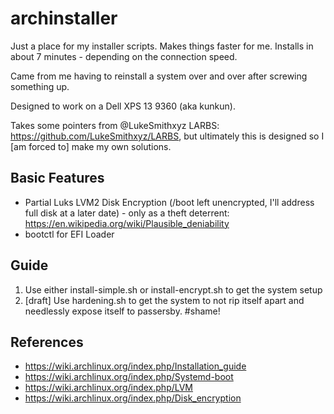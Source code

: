 # archinstaller
Just a place for my installer scripts. Makes things faster for me. Installs in about 7 minutes - depending on the connection speed.

Came from me having to reinstall a system over and over after screwing something up.

Designed to work on a Dell XPS 13 9360 (aka kunkun).

Takes some pointers from @LukeSmithxyz LARBS: https://github.com/LukeSmithxyz/LARBS, but ultimately this is designed so I [am forced to] make my own solutions.

## Basic Features
* Partial Luks LVM2 Disk Encryption (/boot left unencrypted, I'll address full disk at a later date) - only as a theft deterrent: https://en.wikipedia.org/wiki/Plausible_deniability
* bootctl for EFI Loader

## Guide
1. Use either install-simple.sh or install-encrypt.sh to get the system setup
2. [draft] Use hardening.sh to get the system to not rip itself apart and needlessly expose itself to passersby. #shame!

## References
* https://wiki.archlinux.org/index.php/Installation_guide
* https://wiki.archlinux.org/index.php/Systemd-boot
* https://wiki.archlinux.org/index.php/LVM
* https://wiki.archlinux.org/index.php/Disk_encryption
